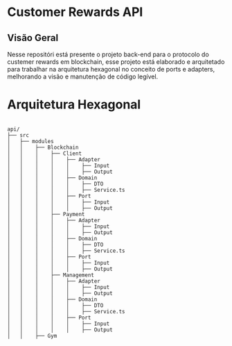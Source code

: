 # Customer Rewards API 

## Visão Geral

Nesse repositóri está presente o projeto back-end para o protocolo do custemer rewards em blockchain, esse projeto está elaborado e arquitetado para trabalhar na arquitetura hexagonal no conceito de ports e adapters, melhorando a visão e manutenção de código legível. 

# Arquitetura Hexagonal

```log

api/
├── src
│   ├── modules
│   │    ├── Blockchain 
│   │    │    ├── Client 
│   │    │    │    ├── Adapter
│   │    │    │    │    ├── Input
│   │    │    │    │    ├── Output
│   │    │    │    ├── Domain 
│   │    │    │    │    ├── DTO
│   │    │    │    │    ├── Service.ts
│   │    │    │    ├── Port  
│   │    │    │    │    ├── Input
│   │    │    │    │    ├── Output
│   │    │    ├── Payment
│   │    │    │    ├── Adapter
│   │    │    │    │    ├── Input
│   │    │    │    │    ├── Output
│   │    │    │    ├── Domain 
│   │    │    │    │    ├── DTO
│   │    │    │    │    ├── Service.ts
│   │    │    │    ├── Port  
│   │    │    │    │    ├── Input
│   │    │    │    │    ├── Output
│   │    │    ├── Management
│   │    │    │    ├── Adapter
│   │    │    │    │    ├── Input
│   │    │    │    │    ├── Output
│   │    │    │    ├── Domain 
│   │    │    │    │    ├── DTO
│   │    │    │    │    ├── Service.ts
│   │    │    │    ├── Port  
│   │    │    │    │    ├── Input
│   │    │    │    │    ├── Output
│   │    ├── Gym
```
  